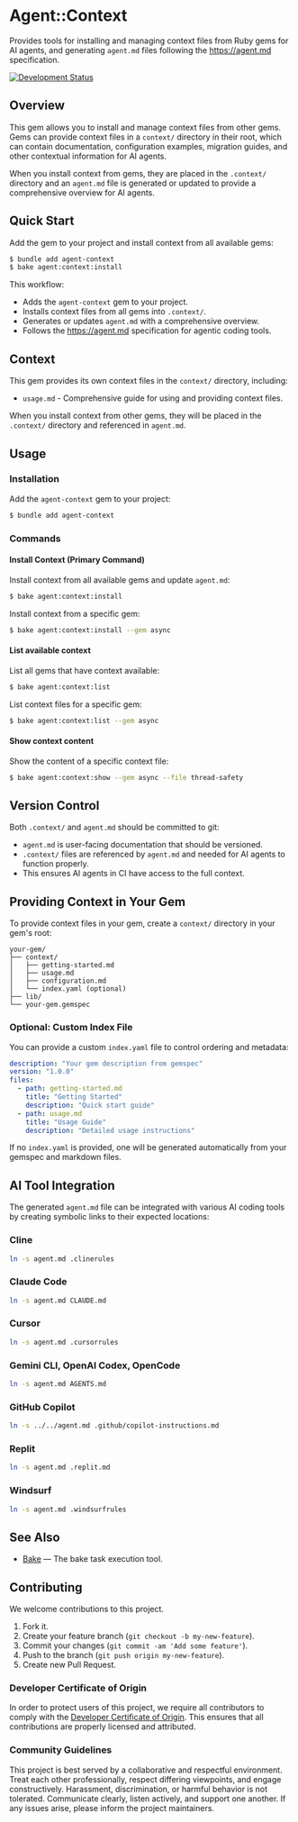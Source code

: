# Agent::Context

Provides tools for installing and managing context files from Ruby gems for AI agents, and generating `agent.md` files following the <https://agent.md> specification.

[![Development Status](https://github.com/ioquatix/agent-context/workflows/Test/badge.svg)](https://github.com/ioquatix/agent-context/actions?workflow=Test)

## Overview

This gem allows you to install and manage context files from other gems. Gems can provide context files in a `context/` directory in their root, which can contain documentation, configuration examples, migration guides, and other contextual information for AI agents.

When you install context from gems, they are placed in the `.context/` directory and an `agent.md` file is generated or updated to provide a comprehensive overview for AI agents.

## Quick Start

Add the gem to your project and install context from all available gems:

``` bash
$ bundle add agent-context
$ bake agent:context:install
```

This workflow:

  - Adds the `agent-context` gem to your project.
  - Installs context files from all gems into `.context/`.
  - Generates or updates `agent.md` with a comprehensive overview.
  - Follows the <https://agent.md> specification for agentic coding tools.

## Context

This gem provides its own context files in the `context/` directory, including:

  - `usage.md` - Comprehensive guide for using and providing context files.

When you install context from other gems, they will be placed in the `.context/` directory and referenced in `agent.md`.

## Usage

### Installation

Add the `agent-context` gem to your project:

``` bash
$ bundle add agent-context
```

### Commands

#### Install Context (Primary Command)

Install context from all available gems and update `agent.md`:

``` bash
$ bake agent:context:install
```

Install context from a specific gem:

``` bash
$ bake agent:context:install --gem async
```

#### List available context

List all gems that have context available:

``` bash
$ bake agent:context:list
```

List context files for a specific gem:

``` bash
$ bake agent:context:list --gem async
```

#### Show context content

Show the content of a specific context file:

``` bash
$ bake agent:context:show --gem async --file thread-safety
```

## Version Control

Both `.context/` and `agent.md` should be committed to git:

  - `agent.md` is user-facing documentation that should be versioned.
  - `.context/` files are referenced by `agent.md` and needed for AI agents to function properly.
  - This ensures AI agents in CI have access to the full context.

## Providing Context in Your Gem

To provide context files in your gem, create a `context/` directory in your gem's root:

    your-gem/
    ├── context/
    │   ├── getting-started.md
    │   ├── usage.md
    │   ├── configuration.md
    │   └── index.yaml (optional)
    ├── lib/
    └── your-gem.gemspec

### Optional: Custom Index File

You can provide a custom `index.yaml` file to control ordering and metadata:

``` yaml
description: "Your gem description from gemspec"
version: "1.0.0"
files:
  - path: getting-started.md
    title: "Getting Started"
    description: "Quick start guide"
  - path: usage.md
    title: "Usage Guide"
    description: "Detailed usage instructions"
```

If no `index.yaml` is provided, one will be generated automatically from your gemspec and markdown files.

## AI Tool Integration

The generated `agent.md` file can be integrated with various AI coding tools by creating symbolic links to their expected locations:

### Cline

``` bash
ln -s agent.md .clinerules
```

### Claude Code

``` bash
ln -s agent.md CLAUDE.md
```

### Cursor

``` bash
ln -s agent.md .cursorrules
```

### Gemini CLI, OpenAI Codex, OpenCode

``` bash
ln -s agent.md AGENTS.md
```

### GitHub Copilot

``` bash
ln -s ../../agent.md .github/copilot-instructions.md
```

### Replit

``` bash
ln -s agent.md .replit.md
```

### Windsurf

``` bash
ln -s agent.md .windsurfrules
```

## See Also

  - [Bake](https://github.com/ioquatix/bake) — The bake task execution tool.

## Contributing

We welcome contributions to this project.

1.  Fork it.
2.  Create your feature branch (`git checkout -b my-new-feature`).
3.  Commit your changes (`git commit -am 'Add some feature'`).
4.  Push to the branch (`git push origin my-new-feature`).
5.  Create new Pull Request.

### Developer Certificate of Origin

In order to protect users of this project, we require all contributors to comply with the [Developer Certificate of Origin](https://developercertificate.org/). This ensures that all contributions are properly licensed and attributed.

### Community Guidelines

This project is best served by a collaborative and respectful environment. Treat each other professionally, respect differing viewpoints, and engage constructively. Harassment, discrimination, or harmful behavior is not tolerated. Communicate clearly, listen actively, and support one another. If any issues arise, please inform the project maintainers.
